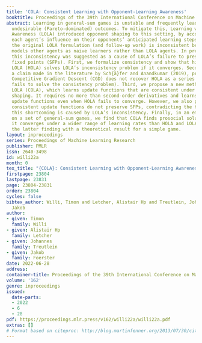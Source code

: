 ```yaml
---
title: 'COLA: Consistent Learning with Opponent-Learning Awareness'
booktitle: Proceedings of the 39th International Conference on Machine Learning
abstract: Learning in general-sum games is unstable and frequently leads to socially
  undesirable (Pareto-dominated) outcomes. To mitigate this, Learning with Opponent-Learning
  Awareness (LOLA) introduced opponent shaping to this setting, by accounting for
  each agent’s influence on their opponents’ anticipated learning steps. However,
  the original LOLA formulation (and follow-up work) is inconsistent because LOLA
  models other agents as naive learners rather than LOLA agents. In previous work,
  this inconsistency was suggested as a cause of LOLA’s failure to preserve stable
  fixed points (SFPs). First, we formalize consistency and show that higher-order
  LOLA (HOLA) solves LOLA’s inconsistency problem if it converges. Second, we correct
  a claim made in the literature by Sch{ä}fer and Anandkumar (2019), proving that
  Competitive Gradient Descent (CGD) does not recover HOLA as a series expansion (and
  fails to solve the consistency problem). Third, we propose a new method called Consistent
  LOLA (COLA), which learns update functions that are consistent under mutual opponent
  shaping. It requires no more than second-order derivatives and learns consistent
  update functions even when HOLA fails to converge. However, we also prove that even
  consistent update functions do not preserve SFPs, contradicting the hypothesis that
  this shortcoming is caused by LOLA’s inconsistency. Finally, in an empirical evaluation
  on a set of general-sum games, we find that COLA finds prosocial solutions and that
  it converges under a wider range of learning rates than HOLA and LOLA. We support
  the latter finding with a theoretical result for a simple game.
layout: inproceedings
series: Proceedings of Machine Learning Research
publisher: PMLR
issn: 2640-3498
id: willi22a
month: 0
tex_title: "{COLA}: Consistent Learning with Opponent-Learning Awareness"
firstpage: 23804
lastpage: 23831
page: 23804-23831
order: 23804
cycles: false
bibtex_author: Willi, Timon and Letcher, Alistair Hp and Treutlein, Johannes and Foerster,
  Jakob
author:
- given: Timon
  family: Willi
- given: Alistair Hp
  family: Letcher
- given: Johannes
  family: Treutlein
- given: Jakob
  family: Foerster
date: 2022-06-28
address:
container-title: Proceedings of the 39th International Conference on Machine Learning
volume: '162'
genre: inproceedings
issued:
  date-parts:
  - 2022
  - 6
  - 28
pdf: https://proceedings.mlr.press/v162/willi22a/willi22a.pdf
extras: []
# Format based on citeproc: http://blog.martinfenner.org/2013/07/30/citeproc-yaml-for-bibliographies/
---
```

